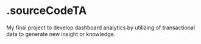 # .sourceCodeTA
 My final project to develop dashboard analytics by utilizing of transactional data to generate new insight or knowledge.
